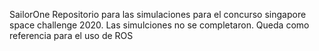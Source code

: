 SailorOne
Repositorio para las simulaciones para el concurso singapore space challenge 2020.
Las simulciones no se completaron. Queda como referencia para el uso de ROS
